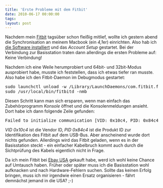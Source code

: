 ```yaml
---
title: 'Erste Probleme mit dem Fitbit'
date: 2010-06-17 00:00:00 
tags: 
layout: post
---
```

Nachdem mein <a href="http://www.fitbit.com/">Fitbit</a> tagsüber schon fleißig mitlief, wollte ich gestern abend die Synchronisation an meinem Macbook (ein <em>4,1</em>er) einrichten. Also hab ich <a href="http://www.fitbit.com/start">die Software installiert</a> und das <em>Account Setup</em> gestartet. Bei der Verbindung zur Basisstation traten dann allerdings die ersten Probleme auf: Keine Verbindung!

Nachdem ich eine Weile herumprobiert und 64bit- und 32bit-Modus ausprobiert habe, musste ich feststellen, dass ich etwas tiefer ran musste. Also habe ich den Fitbit-Daemon im Debugmodus gestartet:

<pre class="brush: bash">sudo launchctl unload -w /Library/LaunchDaemons/com.fitbit.fitbitd.plist
sudo /usr/local/bin/fitbitd -nmb</pre>

Diesen Schritt kann man sich ersparen, wenn man einfach das Zubehörprogramm <em>Konsole</em> öffnet und die Konsolenmeldungen ansieht. Dort habe ich dann folgende Zeile gefunden:

<pre class="brush: bash">Failed to initialize communication [VID: 0x10c4, PID: 0x84c4]. Is the base station plugged in?</pre>

*VID 0x10c4* ist die Vendor ID, *PID 0x84c4* ist die Produkt ID zur Identifikation des Fitbit auf dem USB-Bus. Aber anscheinend wurde dort nichts gefunden. Allerdings wird das Fitbit geladen, wenn es in der Basisstation steckt - ein einfacher Kabelbruch kommt auch durch die Sichtprüfung des Kabels eigentlich nicht in Frage.

Da ich mein Fitbit bei <a href="http://www.ebay.com">Ebay USA</a> gekauft habe, werd ich wohl keine Chance auf Umtausch haben. Früher oder später muss ich die Basisstation wohl aufknacken und nach Hardware-Fehlern suchen. Sollte das keinen Erfolg bringen, muss ich mir irgendwie einen Ersatz organisieren - fährt demnächst jemand in die USA? ;-)
